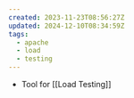 ```yaml
---
created: 2023-11-23T08:56:27Z
updated: 2024-12-10T08:34:59Z
tags:
  - apache
  - load
  - testing
---
```

- Tool for [[Load Testing]]